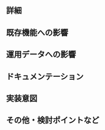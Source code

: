 ## 詳細
<!-- [必須記入] コードの変更の詳細を事実ベースおよび変更の理由を記述します -->

## 既存機能への影響
<!-- 既存の公開機能への影響について記述します(新規追加の場合は不要) -->

## 運用データへの影響
<!-- 運用データへの影響や修正バッチ有無と適用方針などについて記述します -->

## ドキュメンテーション
<!-- ドキュメントの追加の有無と詳細、またドキュメントの追加がない場合は理由を記述します -->

## 実装意図
<!-- コードから読み取りにくい実装者の考えを記述します -->

## その他・検討ポイントなど
<!-- 懸念点や議論したいポイントがある場合は記述します。以降はフリー記述欄。 -->
